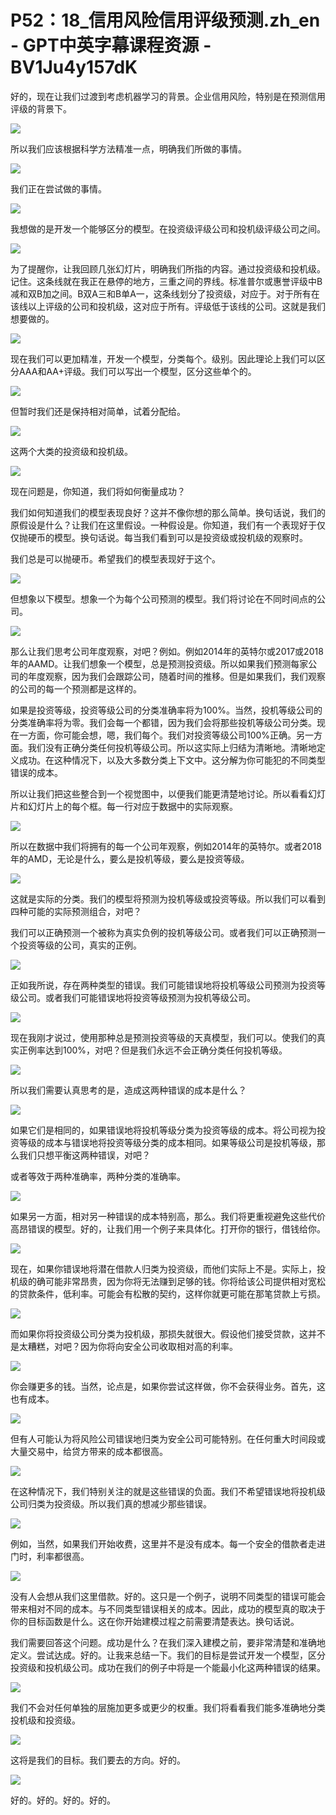 # P52：18_信用风险信用评级预测.zh_en - GPT中英字幕课程资源 - BV1Ju4y157dK

好的，现在让我们过渡到考虑机器学习的背景。企业信用风险，特别是在预测信用评级的背景下。

![](img/f55d0fdfe2103fad83b74bff262d1d4d_1.png)

所以我们应该根据科学方法精准一点，明确我们所做的事情。

![](img/f55d0fdfe2103fad83b74bff262d1d4d_3.png)

我们正在尝试做的事情。

![](img/f55d0fdfe2103fad83b74bff262d1d4d_5.png)

我想做的是开发一个能够区分的模型。在投资级评级公司和投机级评级公司之间。

![](img/f55d0fdfe2103fad83b74bff262d1d4d_7.png)

为了提醒你，让我回顾几张幻灯片，明确我们所指的内容。通过投资级和投机级。记住。这条线就在我正在悬停的地方，三重之间的界线。标准普尔或惠誉评级中B减和双B加之间。B双A三和B单A一，这条线划分了投资级，对应于。对于所有在该线以上评级的公司和投机级，这对应于所有。评级低于该线的公司。这就是我们想要做的。

![](img/f55d0fdfe2103fad83b74bff262d1d4d_9.png)

现在我们可以更加精准，开发一个模型，分类每个。级别。因此理论上我们可以区分AAA和AA+评级。我们可以写出一个模型，区分这些单个的。

![](img/f55d0fdfe2103fad83b74bff262d1d4d_11.png)

但暂时我们还是保持相对简单，试着分配给。

![](img/f55d0fdfe2103fad83b74bff262d1d4d_13.png)

这两个大类的投资级和投机级。

![](img/f55d0fdfe2103fad83b74bff262d1d4d_15.png)

现在问题是，你知道，我们将如何衡量成功？

我们如何知道我们的模型表现良好？这并不像你想的那么简单。换句话说，我们的原假设是什么？让我们在这里假设。一种假设是。你知道，我们有一个表现好于仅仅抛硬币的模型。换句话说。每当我们看到可以是投资级或投机级的观察时。

我们总是可以抛硬币。希望我们的模型表现好于这个。

![](img/f55d0fdfe2103fad83b74bff262d1d4d_17.png)

但想象以下模型。想象一个为每个公司预测的模型。我们将讨论在不同时间点的公司。

![](img/f55d0fdfe2103fad83b74bff262d1d4d_19.png)

那么让我们思考公司年度观察，对吧？例如。例如2014年的英特尔或2017或2018年的AAMD。让我们想象一个模型，总是预测投资级。所以如果我们预测每家公司的年度观察，因为我们会跟踪公司，随着时间的推移。但是如果我们，我们观察的公司的每一个预测都是这样的。

如果是投资等级，投资等级公司的分类准确率将为100%。当然，投机等级公司的分类准确率将为零。我们会每一个都错，因为我们会将那些投机等级公司分类。现在一方面，你可能会想，嗯，我们每个。我们对投资等级公司100%正确。另一方面。我们没有正确分类任何投机等级公司。所以这实际上归结为清晰地。清晰地定义成功。在这种情况下，以及大多数分类上下文中。这分解为你可能犯的不同类型错误的成本。

所以让我们把这些整合到一个视觉图中，以便我们能更清楚地讨论。所以看看幻灯片和幻灯片上的每个框。每一行对应于数据中的实际观察。

![](img/f55d0fdfe2103fad83b74bff262d1d4d_21.png)

所以在数据中我们将拥有的每一个公司年观察，例如2014年的英特尔。或者2018年的AMD，无论是什么，要么是投机等级，要么是投资等级。

![](img/f55d0fdfe2103fad83b74bff262d1d4d_23.png)

这就是实际的分类。我们的模型将预测为投机等级或投资等级。所以我们可以看到四种可能的实际预测组合，对吧？

我们可以正确预测一个被称为真实负例的投机等级公司。或者我们可以正确预测一个投资等级的公司，真实的正例。

![](img/f55d0fdfe2103fad83b74bff262d1d4d_25.png)

正如我所说，存在两种类型的错误。我们可能错误地将投机等级公司预测为投资等级公司。或者我们可能错误地将投资等级预测为投机等级公司。

![](img/f55d0fdfe2103fad83b74bff262d1d4d_27.png)

现在我刚才说过，使用那种总是预测投资等级的天真模型，我们可以。使我们的真实正例率达到100%，对吧？但是我们永远不会正确分类任何投机等级。

![](img/f55d0fdfe2103fad83b74bff262d1d4d_29.png)

所以我们需要认真思考的是，造成这两种错误的成本是什么？



![](img/f55d0fdfe2103fad83b74bff262d1d4d_31.png)

如果它们是相同的，如果错误地将投机等级分类为投资等级的成本。将公司视为投资等级的成本与错误地将投资等级分类的成本相同。如果等级公司是投机等级，那么我们只想平衡这两种错误，对吧？

或者等效于两种准确率，两种分类的准确率。

![](img/f55d0fdfe2103fad83b74bff262d1d4d_33.png)

如果另一方面，相对另一种错误的成本特别高，那么。我们将更重视避免这些代价高昂错误的模型。好的，让我们用一个例子来具体化。打开你的银行，借钱给你。

![](img/f55d0fdfe2103fad83b74bff262d1d4d_35.png)

现在，如果你错误地将潜在借款人归类为投资级，而他们实际上不是。实际上，投机级的确可能非常昂贵，因为你将无法赚到足够的钱。你将给该公司提供相对宽松的贷款条件，低利率。可能会有松散的契约，这样你就更可能在那笔贷款上亏损。



![](img/f55d0fdfe2103fad83b74bff262d1d4d_37.png)

而如果你将投资级公司分类为投机级，那损失就很大。假设他们接受贷款，这并不是太糟糕，对吧？因为你将向安全公司收取相对高的利率。

![](img/f55d0fdfe2103fad83b74bff262d1d4d_39.png)

你会赚更多的钱。当然，论点是，如果你尝试这样做，你不会获得业务。首先，这也有成本。

![](img/f55d0fdfe2103fad83b74bff262d1d4d_41.png)

但有人可能认为将风险公司错误地归类为安全公司可能特别。在任何重大时间段或大量交易中，给贷方带来的成本都很高。

![](img/f55d0fdfe2103fad83b74bff262d1d4d_43.png)

在这种情况下，我们特别关注的就是这些错误的负面。我们不希望错误地将投机级公司归类为投资级。所以我们真的想减少那些错误。

![](img/f55d0fdfe2103fad83b74bff262d1d4d_45.png)

例如，当然，如果我们开始收费，这里并不是没有成本。每一个安全的借款者走进门时，利率都很高。

![](img/f55d0fdfe2103fad83b74bff262d1d4d_47.png)

没有人会想从我们这里借款。好的。这只是一个例子，说明不同类型的错误可能会带来相对不同的成本。与不同类型错误相关的成本。因此，成功的模型真的取决于你的目标函数是什么。这在你开始建模过程之前需要清楚表达。换句话说。

我们需要回答这个问题。成功是什么？在我们深入建模之前，要非常清楚和准确地定义。尝试达成。好的。让我来总结一下。我们的目标是尝试开发一个模型，区分投资级和投机级公司。成功在我们的例子中将是一个能最小化这两种错误的结果。



![](img/f55d0fdfe2103fad83b74bff262d1d4d_49.png)

我们不会对任何单独的层施加更多或更少的权重。我们将看看我们能多准确地分类投机级和投资级。

![](img/f55d0fdfe2103fad83b74bff262d1d4d_51.png)

这将是我们的目标。我们要去的方向。好的。

![](img/f55d0fdfe2103fad83b74bff262d1d4d_53.png)

好的。好的。好的。好的。
